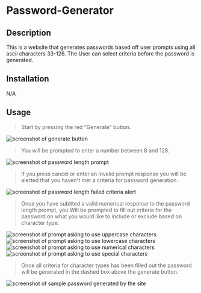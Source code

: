 # Password-Generator


## Description

This is a website that generates passwords based off user prompts using all ascii characters 33-126. The User can select criteria before the password is generated.

## Installation

N/A

## Usage

> Start by pressing the red "Generate" button.

![screenshot of generate button](https://i.imgur.com/84y9RYB.png)

> You will be prompted to enter a number between 8 and 128.

![screenshot of password length prompt](https://i.imgur.com/4YjgWc9.png)

> If you press cancel or enter an invalid prompt response you will be alerted that you haven't met a criteria for password generation.

![screenshot of password length failed criteria alert](https://i.imgur.com/HjwI91c.png)

> Once you have subitted a valid numerical response to the password length prompt, you Will be prompted to fill out criteria for the password on what you would like to include or exclude based on character type.

![screenshot of prompt asking to use uppercase characters](https://i.imgur.com/X9BdFjV.png)
![screenshot of prompt asking to use lowercase characters](https://i.imgur.com/z5sLtdE.png)
![screenshot of prompt asking to use numerical characters](https://i.imgur.com/TvegqIW.png)
![screenshot of prompt asking to use special characters](https://i.imgur.com/0PHZ9xb.png)

> Once all criteria for character types has been filled out the password will be generated in the dashed box above the generate button.

![screenshot of sample password generated by the site](https://i.imgur.com/uKoFl7c.png)

